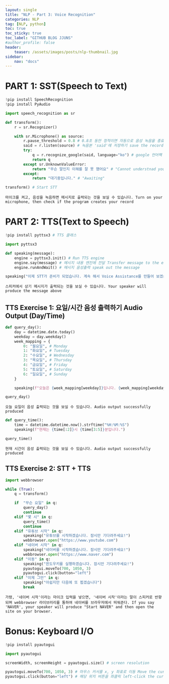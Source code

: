 ```yaml
---
layout: single
title: "NLP - Part 3: Voice Recognition"
categories: NLP
tag: [NLP, python]
toc: true
toc_sticky: true
toc_label: "GITHUB BLOG JJUNS"
#author_profile: false
header:
    teaser: /assets/images/posts/nlp-thumbnail.jpg
sidebar:
    nav: "docs"
---
```


# PART 1: SST(Speech to Text)

```python
!pip install SpeechRecognition
!pip install PyAudio

import speech_recognition as sr
```

```python
def transform():
    r = sr.Recognizer()

    with sr.Microphone() as source:
        r.pause_threshold = 0.8 # 0.8초 동안 정적이면 자동으로 음성 녹음을 종료한다 terminate recording in 0.8 seconds of silence
        said = r.listen(source) # 녹음본 'said'에 저장하기 save the record into 'said'
        try:
            q = r.recognize_google(said, language="ko") # google 언어팩 사용 using google language package
            return q
        except sr.UnknownValueError:
            return "무슨 말인지 이해를 잘 못 했어요" # "Cannot understnad your saying"
        except:
            return "대기중입니다." # "Awaiting"
```


```python
transform() # Start STT
```

    마이크를 켜고, 음성을 녹음하면 메시지로 출력되는 것을 보실 수 있습니다. Turn on your microphone, then check if the program creates your record 

# PART 2: TTS(Text to Speech)

```python
!pip install pyttsx3 # TTS 클래스
```

```python
import pyttsx3

def speaking(message):
    engine = pyttsx3.init() # Run TTS engine
    engine.say(message) # 메시지 내용 엔진에 전달 Transfer message to the engine
    engine.runAndWait() # 메시지 음성출력 speak out the message
```


```python
speaking("이제 STT가 준비가 되었습니다. 계속 해서 Voice Assistance를 만들어 보겠습니다.") # "Now, STT is ready. We are going to make 'Voice Assistance'"
```

    스피커에서 상기 메시지가 출력되는 것을 보실 수 있습니다. Your speaker will produce the message above


## TTS Exercise 1: 요일/시간 음성 출력하기 Audio Output (Day/Time)

```python
def query_day():
    day = datetime.date.today()
    weekday = day.weekday()
    week_mapping = {
        0: "월요일", # Monday
        1: "화요일", # Tuesday
        2: "수요일", # Wednesday
        3: "목요일", # Thursday
        4: "금요일", # Friday
        5: "토요일", # Saturday
        6: "일요일", # Sunday
    }

    speaking(f"오늘은 {week_mapping[weekday]}입니다. {week_mapping[weekday]}에도 공부하느라 고생이시네요!" )
```


```python
query_day()
```

    오늘 요일이 음성 출력되는 것을 보실 수 있습니다. Audio output successfully produced


```python
def query_time():
    time = datetime.datetime.now().strftime("%H:%M:%S")
    speaking(f"현재는 {time[:2]}시 {time[3:5]}분입니다.")
```


```python
query_time()
```

    현재 시간이 음성 출력되는 것을 보실 수 있습니다. Audio output successfully produced


## TTS Exercise 2: STT + TTS

```python
import webbrowser
```


```python
while (True):
    q = transform()

    if  "무슨 요일" in q:
        query_day()
        continue
    elif "몇 시" in q:
        query_time()
        continue 
    elif "유튜브 시작" in q:
        speaking("유튜브를 시작하겠습니다. 잠시만 기다려주세요!")
        webbrowser.open("https://www.youtube.com")
    elif "네이버 시작" in q:
        speaking("네이버를 시작하겠습니다. 잠시만 기다려주세요!")
        webbrowser.open("https://www.naver.com")
    elif "이동" in q:
        speaking("윈도우키를 실행하겠습니다. 잠시만 기다려주세요!")
        pyautogui.moveTo(700, 1050, 3)
        pyautogui.click(button="left")        
    elif "이제 그만" in q:
        speaking("아쉽지만 다음에 또 뵙겠습니다")
        break
```

    가령, '네이버 시작'이라는 마이크 입력을 넣으면, '네이버 시작'이라는 말이 스피커로 반향되며 webbrowser 라이브러리를 통하여 네이버를 브라우저에서 띄워준다. If you say 'NAVER', your speaker will produce "Start NAVER" and then open the site on your browser. 



# Bonus: Keyboard I/O

```python
!pip install pyautogui
```


```python
import pyautogui
```


```python
screenWidth, screenHeight = pyautogui.size() # screen resolution

pyautogui.moveTo(700, 1050, 3) # 마우스 커서를 x, y 좌표로 이동 Move the cursor to the coordinate of x and y
pyautogui.click(button="left") # 해당 위치 버튼을 좌클릭 left-click the current position
```